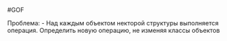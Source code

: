 #GOF 

Проблема:
	- Над каждым объектом некторой структуры выполняется операция. Определить новую операцию, не изменяя классы объектов

